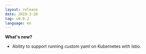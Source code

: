```yaml
---
layout: release
date: 2019-3-20
tag: v0.0.2
language: en
---
```


**What's new?**

- Ability to support running custom yaml on Kubernetes with Istio.

